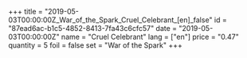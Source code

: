 +++
title = "2019-05-03T00:00:00Z_War_of_the_Spark_Cruel_Celebrant_[en]_false"
id = "87ead6ac-b1c5-4852-8413-7fa43c6cfc57"
date = "2019-05-03T00:00:00Z"
name = "Cruel Celebrant"
lang = ["en"]
price = "0.47"
quantity = 5
foil = false
set = "War of the Spark"
+++
